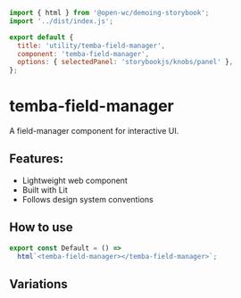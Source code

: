```js script
import { html } from '@open-wc/demoing-storybook';
import '../dist/index.js';

export default {
  title: 'utility/temba-field-manager',
  component: 'temba-field-manager',
  options: { selectedPanel: 'storybookjs/knobs/panel' },
};
```

# temba-field-manager

A field-manager component for interactive UI.

## Features:

- Lightweight web component
- Built with Lit
- Follows design system conventions

## How to use

```js preview-story
export const Default = () =>
  html`<temba-field-manager></temba-field-manager>`;
```

## Variations

